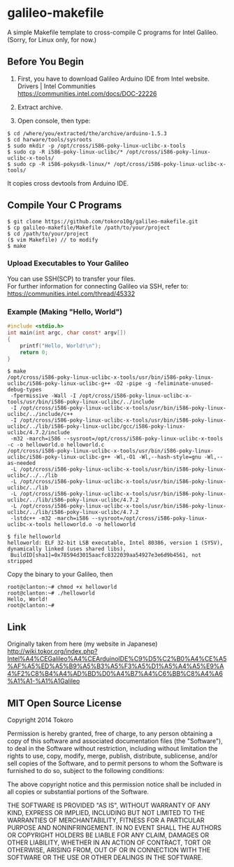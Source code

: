 # galileo-makefile

A simple Makefile template to cross-compile C programs for Intel Galileo.  
(Sorry, for Linux only, for now.)

## Before You Begin

1. First, you have to download Galileo Arduino IDE from Intel website.  
  Drivers | Intel Communities  
  https://communities.intel.com/docs/DOC-22226

2. Extract archive.

3. Open console, then type:
```
$ cd /where/you/extracted/the/archive/arduino-1.5.3
$ cd harware/tools/sysroots
$ sudo mkdir -p /opt/cross/i586-poky-linux-uclibc-x-tools
$ sudo cp -R i586-poky-linux-uclibc/* /opt/cross/i586-poky-linux-uclibc-x-tools/
$ sudo cp -R i586-pokysdk-linux/* /opt/cross/i586-poky-linux-uclibc-x-tools/
```
It copies cross devtools from Arduino IDE.

## Compile Your C Programs

```
$ git clone https://github.com/tokoro10g/galileo-makefile.git
$ cp galileo-makefile/Makefile /path/to/your/project
$ cd /path/to/your/project
($ vim Makefile) // to modify
$ make
```

### Upload Executables to Your Galileo

You can use SSH(SCP) to transfer your files.  
For further information for connecting Galileo via SSH, refer to:  
https://communities.intel.com/thread/45332

### Example (Making "Hello, World")

```c
#include <stdio.h>
int main(int argc, char const* argv[])
{
	printf("Hello, World!\n");
	return 0;
}
```

```
$ make
/opt/cross/i586-poky-linux-uclibc-x-tools/usr/bin/i586-poky-linux-uclibc/i586-poky-linux-uclibc-g++ -O2 -pipe -g -feliminate-unused-debug-types
 -fpermissive -Wall -I /opt/cross/i586-poky-linux-uclibc-x-tools/usr/bin/i586-poky-linux-uclibc/../include
 -I /opt/cross/i586-poky-linux-uclibc-x-tools/usr/bin/i586-poky-linux-uclibc/../include/c++
 -I /opt/cross/i586-poky-linux-uclibc-x-tools/usr/bin/i586-poky-linux-uclibc/../lib/i586-poky-linux-uclibc/gcc/i586-poky-linux-uclibc/4.7.2/include
 -m32 -march=i586 --sysroot=/opt/cross/i586-poky-linux-uclibc-x-tools -c -o helloworld.o helloworld.c
/opt/cross/i586-poky-linux-uclibc-x-tools/usr/bin/i586-poky-linux-uclibc/i586-poky-linux-uclibc-g++ -Wl,-O1 -Wl,--hash-style=gnu -Wl,--as-needed
 -L /opt/cross/i586-poky-linux-uclibc-x-tools/usr/bin/i586-poky-linux-uclibc/../../lib
 -L /opt/cross/i586-poky-linux-uclibc-x-tools/usr/bin/i586-poky-linux-uclibc/../lib
 -L /opt/cross/i586-poky-linux-uclibc-x-tools/usr/bin/i586-poky-linux-uclibc/../lib/i586-poky-linux-uclibc/4.7.2
 -L /opt/cross/i586-poky-linux-uclibc-x-tools/usr/bin/i586-poky-linux-uclibc/../lib/i586-poky-linux-uclibc/4.7.2
 -lstdc++ -m32 -march=i586 --sysroot=/opt/cross/i586-poky-linux-uclibc-x-tools helloworld.o -o helloworld

$ file helloworld
helloworld: ELF 32-bit LSB executable, Intel 80386, version 1 (SYSV), dynamically linked (uses shared libs),
 BuildID[sha1]=0x78594d3015aacfc8322039aa54927e3e6d9b4561, not stripped
```

Copy the binary to your Galileo, then

```
root@clanton:~# chmod +x helloworld
root@clanton:~# ./helloworld 
Hello, World!
root@clanton:~#
```

## Link

Originally taken from here (my website in Japanese)  
http://wiki.tokor.org/index.php?Intel%A4%CEGalileo%A4%CEArduinoIDE%C9%D5%C2%B0%A4%CE%A5%AF%A5%ED%A5%B9%A5%B3%A5%F3%A5%D1%A5%A4%A5%E9%A4%F2%C8%B4%A4%AD%BD%D0%A4%B7%A4%C6%BB%C8%A4%A6%A1%A1-%A1%A1Galileo

## MIT Open Source License

Copyright 2014 Tokoro

Permission is hereby granted, free of charge, to any person obtaining
a copy of this software and associated documentation files (the
"Software"), to deal in the Software without restriction, including
without limitation the rights to use, copy, modify, merge, publish,
distribute, sublicense, and/or sell copies of the Software, and to
permit persons to whom the Software is furnished to do so, subject to
the following conditions:

The above copyright notice and this permission notice shall be
included in all copies or substantial portions of the Software.

THE SOFTWARE IS PROVIDED "AS IS", WITHOUT WARRANTY OF ANY KIND,
EXPRESS OR IMPLIED, INCLUDING BUT NOT LIMITED TO THE WARRANTIES OF
MERCHANTABILITY, FITNESS FOR A PARTICULAR PURPOSE AND
NONINFRINGEMENT. IN NO EVENT SHALL THE AUTHORS OR COPYRIGHT HOLDERS BE
LIABLE FOR ANY CLAIM, DAMAGES OR OTHER LIABILITY, WHETHER IN AN ACTION
OF CONTRACT, TORT OR OTHERWISE, ARISING FROM, OUT OF OR IN CONNECTION
WITH THE SOFTWARE OR THE USE OR OTHER DEALINGS IN THE SOFTWARE.
